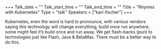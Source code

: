 +++
Talk_date = ""
Talk_start_time = ""
Talk_end_time = ""
Title = "Rhymes with Kubernetes"
Type = "talk"
Speakers = ["karl-fischer"]
+++

Kubernetes, even the word is hard to pronounce, with various vendors saying this technology will change everything, build once run anywhere, some might feel it’s build once and run away. We get flash-backs (pun) to technologies just like Flash, Java & BetaMax. There must be a better way to do this.

